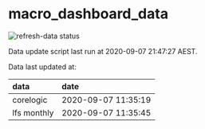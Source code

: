 
<!-- README.md is generated from README.Rmd. Please edit that file -->

# macro\_dashboard\_data

<!-- badges: start -->

![refresh-data
status](https://github.com/MattCowgill/macro_dashboard_data/workflows/refresh-data/badge.svg)
<!-- badges: end -->

Data update script last run at 2020-09-07 21:47:27 AEST.

Data last updated at:

| data        | date                |
| :---------- | :------------------ |
| corelogic   | 2020-09-07 11:35:19 |
| lfs monthly | 2020-09-07 11:35:45 |
